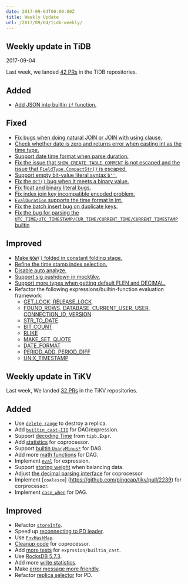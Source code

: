 ```yaml
---
date: 2017-09-04T00:00:00Z
title: Weekly Update
url: /2017/09/04/tidb-weekly/
---
```


## Weekly update in TiDB

2017-09-04

Last week, we landed [42 PRs](https://github.com/pingcap/tidb/pulls?utf8=%E2%9C%93&q=is%3Apr%20is%3Amerged%20merged%3A2017-08-28..2017-09-03) in the TiDB repositories.

## Added
* [Add JSON into builtin `if` function.](https://github.com/pingcap/tidb/pull/4203)

## Fixed
* [Fix bugs when doing natural JOIN or JOIN with using clause.](https://github.com/pingcap/tidb/pull/4389)
* [Check whether date is zero and returns error when casting int as the time type.](https://github.com/pingcap/tidb/pull/4387)
* [Support date time format when parse duration.](https://github.com/pingcap/tidb/pull/4380)
* [Fix the issue that `SHOW CREATE TABLE COMMENT` is not escaped and the issue that `FieldType.CompactStr()` is escaped.](https://github.com/pingcap/tidb/pull/4372)
* [Support empty bit-value literal syntax `b''`.](https://github.com/pingcap/tidb/pull/4370)
* [Fix the `OCT()` bug when it meets a binary value.](https://github.com/pingcap/tidb/pull/4369)
* [Fix float and binary literal bugs.](https://github.com/pingcap/tidb/pull/4365)
* [Fix index join key incompatible encoded problem.](https://github.com/pingcap/tidb/pull/4363/files)
* [`EvalDuration` supports the time format in int.](https://github.com/pingcap/tidb/pull/4349)
* [Fix the batch insert bug on duplicate keys.](https://github.com/pingcap/tidb/pull/4344)
* [Fix the bug for parsing the `UTC_TIME/UTC_TIMESTAMP/CUR_TIME/CURRENT_TIME/CURRENT_TIMESTAMP` builtin](https://github.com/pingcap/tidb/pull/4306)

## Improved
* [Make `NOW()` folded in constant folding stage.](https://github.com/pingcap/tidb/pull/4385)
* [Refine the time stamp index selection.](https://github.com/pingcap/tidb/pull/4383)
* [Disable auto analyze.](https://github.com/pingcap/tidb/pull/4366)
* [Support sig pushdown in mocktikv.](https://github.com/pingcap/tidb/pull/4364)
* [Support more types when getting default FLEN and DECIMAL.](https://github.com/pingcap/tidb/pull/4236)
* Refactor the following expressions/builtin-function evaluation framework:
  - [GET_LOCK, RELEASE_LOCK](https://github.com/pingcap/tidb/pull/4398)
  - [FOUND_ROWS, DATABASE, CURRENT_USER, USER, CONNECTION_ID, VERSION](https://github.com/pingcap/tidb/pull/4395)
  - [STR_TO_DATE](https://github.com/pingcap/tidb/pull/4357/files)
  - [BIT_COUNT](https://github.com/pingcap/tidb/pull/4332)
  - [RLIKE](https://github.com/pingcap/tidb/pull/4331)
  - [MAKE_SET, QUOTE](https://github.com/pingcap/tidb/pull/4318)
  - [DATE_FORMAT](https://github.com/pingcap/tidb/pull/4312)
  - [PERIOD_ADD, PERIOD_DIFF](https://github.com/pingcap/tidb/pull/4309)
  - [UNIX_TIMESTAMP](https://github.com/pingcap/tidb/pull/4297)

## Weekly update in TiKV

Last week, We landed [32 PRs](https://github.com/search?utf8=%E2%9C%93&q=repo%3Apingcap%2Ftikv+repo%3Apingcap%2Fpd+is%3Apr+is%3Amerged+merged%3A2017-08-27..2017-09-02&type=Issues) in the TiKV repositories.

## Added

* Use [`delete range`](https://github.com/pingcap/tikv/pull/1988) to destroy a replica.
* Add [`builtin_cast-III`](https://github.com/pingcap/tikv/pull/2176) for DAG/expression.
* Support [decoding Time](https://github.com/pingcap/tikv/pull/2199) from `tipb.Expr`.
* Add [statistics](https://github.com/pingcap/tikv/pull/2200) for coprocessor.
* Support [builtin `UnaryMinus*`](https://github.com/pingcap/tikv/pull/2202) for DAG.
* Add more [math functions](https://github.com/pingcap/tikv/pull/2213) for DAG.
* Implement [`eval`](https://github.com/pingcap/tikv/pull/2224) for expression.
* Support [storing weight](https://github.com/pingcap/pd/pull/713) when balancing data.
* Adjust [the decimal parsing interface](https://github.com/pingcap/tikv/pull/2232) for coprocessor
* Implement [`coalesce`] (https://github.com/pingcap/tikv/pull/2239) for corprocessor.
* Implement [`case_when`](https://github.com/pingcap/tikv/pull/2241) for DAG.

## Improved

* Refactor [`storeInfo`](https://github.com/pingcap/pd/pull/712).
* Speed up [reconnecting to PD leader](https://github.com/pingcap/tikv/pull/2207).
* Use [`FnvHashMap`](https://github.com/pingcap/tikv/pull/2211).
* [Cleanup code](https://github.com/pingcap/tikv/pull/2215) for coprocessor.
* Add [more tests](https://github.com/pingcap/tikv/pull/2218) for `exprssion/builtin_cast`.
* Use [RocksDB 5.7.3](https://github.com/pingcap/tikv/pull/2229).
* Add more [write statistics](https://github.com/pingcap/tikv/pull/2233).
* Make [error message more friendly](https://github.com/pingcap/tikv/pull/2235).
* Refactor [replica selector](https://github.com/pingcap/pd/pull/717) for PD.